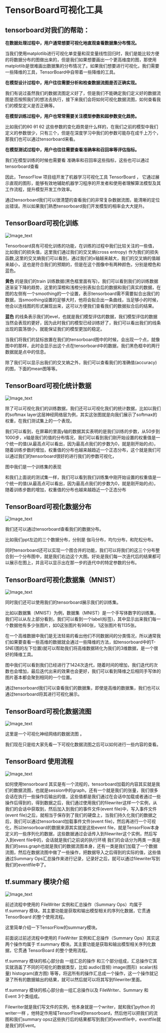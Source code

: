 # TensorBoard可视化工具

## tensorboard对我们的帮助：
  
  __在数据处理过程中，用户通常想要可视化地直观查看数据集分布情况。__
    
  当我们使用matplotlib进行可视化单变量和双变量线性回归时，我们是能比较方便的将数据分布的图做出来的，但是我们如果想要画出一个更高维度的图，那使用matplotlib是很难画出数据集的分布情况了。如果我们想要进行可视化，我们需要一些降维的工具，TensorBoard中自带着一些降维的工具。

  __在模型设计过程中，用户往往需要分析和检查数据流图是否正确实现。__

  我们有说过虽然我们的数据流图定义好了，但是我们不能确定我们定义好的数据流图是否按照我们的想法去执行，接下来我们会将如何可视化数据流图，如何查看我们的模型定义是否正确等。

  __在模型训练过程中，用户也常常需要关注模型参数和超参数变化趋势。__

  比如我们的θ0 θ1 θ2 这些参数的变化趋势是什么样的，在我们之前的模型中我们定义的参数很少，只有三个，但是在深度学习中我们的参数可能存在成千上万个，那我们也可以通过tensorboard来看。


  __在模型测试过程中，用户也往往需要查看准确率和召回率等评估指标。__

  我们在模型训练的时候也需要看 准确率和召回率这些指标，这些也可以通过tensorboard查看



  因此，TensorFlow 项目组开发了机器学习可视化工具 TensorBoard ， 它通过展示直观的图形，能够有效地辅助机器学习程序的开发者和使用者理解算法模型及其工作流程，提升模型开发工作效率。


通过tensorboard我们可以很清楚的查看我们的非常复杂数据流图，能清晰的定位出错误。所以如果我们熟悉tensorboard我们开发模型的相率会大大提升。

## TensorBoard可视化训练

![Image_text](https://raw.githubusercontent.com/OneStepAndTwoSteps/TensorFlow_notes/master/static/tensorboard/1.png)

Tensorboard具有可视化训练的功能，在训练的过程中我们比较关注的一些值，比如我们的损失值，这里我们通过我们的交叉熵(cross entropy) 作为我们的损失函数,这里的交叉熵我们可以看到，通过我们的x轴越来越大，我们的交叉熵的值越来越小，这也是符合我们的预期的，但是在这个图像中有两种颜色，分别是橙色和蓝色。

__黄色__ 的是我们的train 训练数据(黑色框里面有写)，我们可以看到我们的训练数据逐渐呈下降的趋势，这里的深橙和浅橙分别表拟合后的数据和我们真实的数据，在图的左侧有一个smoothing的一个设置，表示tensorboard需不需要拟合出我们的数据，当smoothing设置的足够大时，他将会拟合出一条曲线，当足够小的时候，他会以连线图的形式展现出来，这可以方便我们查看我们的数据拟合后的结果。

__蓝色__ 的线条表示我们的evel，也就是我们模型评估的数据，我们模型评估的数据当然会表现的更好，因为此时我们的模型已经训练好了，我们可以看出我们的线条出现的震荡很小，就能保证我们的模型更加的稳定。

当我们将我们的鼠标放置在我们的tensorboard图中的时候，会出现一个点，就像图中的那样，此时会显示出这个点在tensorboard中的数据，我们黑色框中的两行数据就是点中的信息。

除了我们可以显示出我们的交叉熵之外，我们可以查看我们的准确值(accuracy)的图，下面的mean图等等。

## TensorBoard可视化统计数据

![Image_text](https://raw.githubusercontent.com/OneStepAndTwoSteps/TensorFlow_notes/master/static/tensorboard/2.png)

除了可以可视化我们的训练数据，我们还可以可视化我们的统计数据，比如以我们的softmax layer这层神经网络层为例，其实这张图就是向我们展示了softmax的权重，在我们测试集上的一个表现。

我们可以看到，在屏幕的里面y轴的数据其实表明的是我们训练的步数，从50步到1000步，x轴是我们的值的分布情况，我们可以看到我们刚开始设置的权重值是一个统一的值(从最高点可以看出，因为最高点我们的步数为0，就是刚开始的点)，随着训练步数的增加，权重值的分布也越来越趋近一个正态分布，这个就是我们可以通过我们的tensorboard很好的进行我们的参数可视化，

图中我们是一个训练集的表现

和我们上面说的测试集一样，我们可以看到我们训练集中刚开始设置的权重值是一个统一的值(从最高点可以看出，因为最高点我们的步数为0，就是刚开始的点)，随着训练步数的增加，权重值的分布也越来越趋近一个正态分布

## TensorBoard可视化数据分布

![Image_text](https://raw.githubusercontent.com/OneStepAndTwoSteps/TensorFlow_notes/master/static/tensorboard/3.png)


我们还可以通过tensorboard查看我们的数据分布。

比如我们ppt左边的三个数据分布，分别是 伽马分布，均匀分布，和陀松分布。


同时tensorboard还可以实现一个图合并的功能，我们可以将我们的这三个分布整合到一个分布图中，就是我们右边这个大图。好处是我们每一次迭代后的结果都可以展示在图上，并且可以显示出在那一步的迭代中的特定参数的分布。



## TensorBoard可视化数据集（MNIST）


![Image_text](https://raw.githubusercontent.com/OneStepAndTwoSteps/TensorFlow_notes/master/static/tensorboard/4.png)


同时我们还可以使用我们的tensorboard展示我们的训练集。


比如以数据集（MNIST）为例，数据集（MNIST）是一个手写体数字的训练集，我们可以从左上部分看到，我们可以看到一个label(标签)，其中显示出来我们每一个数据他有多少张图片，如0这张图片有980张，1这张图片有1135张。

在一个高维数据中我们是无法轻易的看出他们不同数据间的分类情况，所以通常我们如果要查看一些高维的数据就会通过一些降维的方法，如tensorboard中的T-SNE(图的左下位置)就可以帮助我们将高维数据转化为我们的3维数据，是一个很好的降维工具。


图中我们可以看到我们已经进行了1424次迭代，随着时间的增加，我们迭代的次数也会增加，最后迭代出来的效果也会更好，我们可以看到降维之后相同手写体的图片基本都会聚到相同的一个位置。

通过tensorboard我们可以查看我们的数据集，即使是高维的数据集，我们也可以通过tensorboard将其进行可视化展示。

## TensorBoard可视化数据流图

![Image_text](https://raw.githubusercontent.com/OneStepAndTwoSteps/TensorFlow_notes/master/static/tensorboard/5.png)


这里是一个可视化神经网络的数据流图 。

我们现在只是给大家先看一下可视化数据流图之后可以如何进行一些内容的查看。

## TensorBoard 使用流程

![Image_text](https://raw.githubusercontent.com/OneStepAndTwoSteps/TensorFlow_notes/master/static/tensorboard/6.png)


如何使用tensorboard 其实是有一个流程的，tensorboard加载的内容其实就是我们的数据流图，也就是session中的graph，还有一个就是我们的张量，我们很多会话在执行一些操作后输出的值，这些值都是我们通过在会话中加载或者通过一些操作后得到的，得到数据之后，我们通过使用我们的filewriter这样一个实例，从我们的会话中获取到，然后加入到我们的事件文件(event file)中，写入事件文件(event file)之后，就相当于保存到了我们的硬盘上，当我们持久化我们的数据之后，我们可以通过tensorboard加载事件文件(event file)，然后再进行一个可视化，所以tensorboard的数据来源其实就是这些event file，就是TensorFlow本身定义的一些序列化的数据，这些数据通过会话传入到filewriter这个实例，然后写入到event file中的，会话就是我们之前说的执行环境 我们的会话分为两类 一类是我们的sess.graph也就是我们的数据流图本身，还有一类是我们加载了一个数据流图，然后在数据流图中做了一些操作，把数据导入之后得到的实际的值，这些值通过Summary Ops汇总操作来进行记录，记录好之后，就可以通过filewriter写到我们的eventfile中了。



## tf.summary 模块介绍

![Image_text](https://raw.githubusercontent.com/OneStepAndTwoSteps/TensorFlow_notes/master/static/tensorboard/7.png)

前述流程中使用的 FileWriter 实例和汇总操作（Summary Ops）均属于 tf.summary 模块。其主要功能是获取和输出模型相关的序列化数据，它贯通 TensorBoard 的整个使用流程。


这里简单介绍一下TensorFlow的summary模块。

前面说过前述流程中使用的 FileWriter 实例和汇总操作（Summary Ops）其实这两个操作均属于 tf.summary 模块。其主要功能是获取和输出模型相关序列化数据，它贯通 TensorBoard 的整个使用流程。

tf.summary 模块的核心部分由 一组汇总的操作 和三个部分组成，汇总操作它其实就涵盖了不同的可视化的数据类型，比如 audio(音频) image(图形)  scalar(标量) histogram(直方图) 等等，将这所有的操作汇总成一个操作，这一个操作就记录了所有的数据输出的结果，就可以然后就可以将其写到filewriter里面。

tf.summary 模块的核心部分由一组汇总操作以及 FileWriter、Summary 和 Event 3个类组成。

Filewriter就是我们写文件的实例，他本身就是一个writer，就和我们python 的writer一样 ，他特定作用域TensorFlow的tensorboard，然后他可以把我们的流图和我们summary opsz这些执行后的结果都写到我们的eventfile中，eventfile就是我们的Event。





